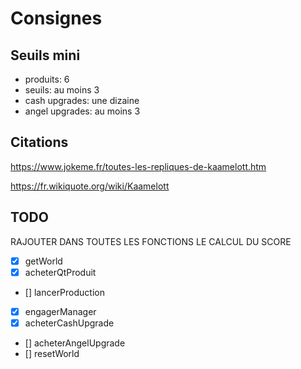 # Consignes

## Seuils mini
+ produits: 6
+ seuils: au moins 3
+ cash upgrades: une dizaine
+ angel upgrades: au moins 3

## Citations
https://www.jokeme.fr/toutes-les-repliques-de-kaamelott.htm

https://fr.wikiquote.org/wiki/Kaamelott

## TODO
RAJOUTER DANS TOUTES LES FONCTIONS LE CALCUL DU SCORE
- [x] getWorld
- [x] acheterQtProduit
- [] lancerProduction
- [x] engagerManager
- [x] acheterCashUpgrade
- [] acheterAngelUpgrade
- [] resetWorld